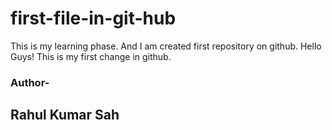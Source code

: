 # first-file-in-git-hub
This is my learning phase. And I am created first repository on github.
Hello Guys! This is my first change in github.
<br>
<h3>Author-</h3><h2>Rahul Kumar Sah</h2>
